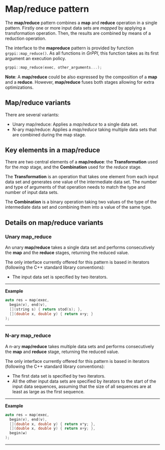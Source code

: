 # Map/reduce pattern

The **map/reduce** pattern combines a **map** and **reduce** operation in a single pattern. Firstly one or more input data sets are *mapped* by applying a transformation operation. Then, the results are combined by means of a reduction operation.

The interface to the **mapreduce** pattern is provided by function `grppi::map_reduce()`. As all functions in *GrPPI*, this function takes as its first argument an execution policy.

~~~c++
grppi::map_reduce(exec, other_arguments...);
~~~

**Note**: A **map/reduce** could be also expressed by the composition of a **map** and a **reduce**. However, **map/reduce** fuses both stages allowing for extra optimizations.

## Map/reduce variants

There are several variants:

* Unary map/reduce: Applies a *map/reduce* to a single data set.
* N-ary map/reduce: Applies a *map/reduce* taking multiple data sets that are combined during the map stage.

## Key elements in a map/reduce

There are two central elements of a **map/reduce**: the **Transformation** used for the *map* stage, and the **Combination** used for the *reduce* stage.

The **Transformation** is an operation that takes one element from each input data set and generates one value of the intermediate data set. The number and type of arguments of that operation needs to match the type and number of input data sets.

The **Combination** is a binary operation taking two values of the type of the intermediate data set and combining them into a value of the same type.

## Details on map/reduce variants

### Unary map_reduce

An unary **map/reduce** takes a single data set and performs consecutively the **map** and the **reduce** stages, returning the reduced value.

The only interface currently offered for this pattern is based in iterators (following the C++ standard library conventions):

  * The input data set is specified by two iterators.

---
**Example**
~~~c++
auto res = map(exec,
  begin(v), end(v),
  [](string s) { return stod(s); },
  [](double x, double y) { return x+y; }
);
~~~
---


### N-ary map_reduce

A n-ary **map/reduce** takes multiple data sets and performs consecutively the **map** and **reduce** stage, returning the reduced value.

The only interface currently offered for this pattern is based in iterators (following the C++ standard library conventions):

  * The first data set is specified by two iterators.
  * All the other input data sets are specified by iterators to the start of the input data sequences, assuming that the size of all sequences are at least as large as the first sequence.

---
**Example**
~~~c++
auto res = map(exec,
  begin(v), end(v),
  [](double x, double y) { return x*y; },
  [](double x, double y) { return x+y; },
  begin(w)
);
~~~
---